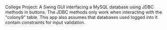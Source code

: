 College Project:
A Swing GUI interfacing a MySQL database using JDBC methods in buttons.
The JDBC methods only work when interacting with the "colony9" table.
This app also assumes that databases used logged into it contain constraints for input validation.

